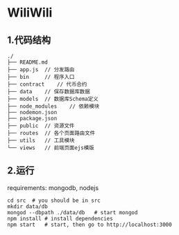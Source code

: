 # WiliWili

## 1.代码结构

```shell
./
├── README.md
├── app.js	// 分发路由
├── bin		// 程序入口
├── contract	// 代币合约
├── data	// 保存数据库数据
├── models	// 数据库Schema定义
├── node_modules	// 依赖模块
├── nodemon.json
├── package.json
├── public	// 资源文件
├── routes 	// 各个页面路由文件
├── utils	// 工具模块
└── views	// 前端页面ejs模版
```

## 2.运行

requirements: mongodb, nodejs

```shell
cd src	# you should be in src
mkdir data/db	
mongod --dbpath ./data/db	# start mongod
npm install	# install dependencies
npm start	# start, then go to http://localhost:3000
```


